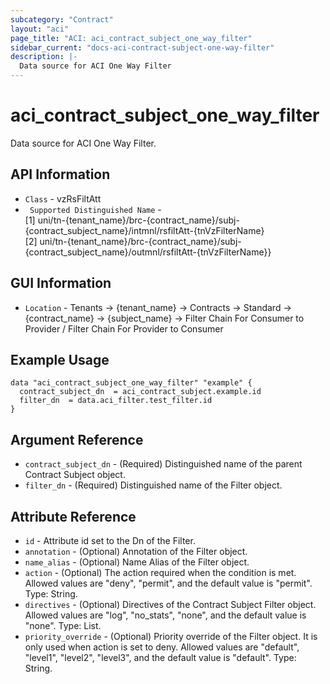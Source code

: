 ```yaml
---
subcategory: "Contract"
layout: "aci"
page_title: "ACI: aci_contract_subject_one_way_filter"
sidebar_current: "docs-aci-contract-subject-one-way-filter"
description: |-
  Data source for ACI One Way Filter
---
```


# aci_contract_subject_one_way_filter #

Data source for ACI One Way Filter.


## API Information ##

* `Class` - vzRsFiltAtt
* ` Supported Distinguished Name` - <br>
[1] uni/tn-{tenant_name}/brc-{contract_name}/subj-{contract_subject_name}/intmnl/rsfiltAtt-{tnVzFilterName}<br>
[2] uni/tn-{tenant_name}/brc-{contract_name}/subj-{contract_subject_name}/outmnl/rsfiltAtt-{tnVzFilterName}}<br>

## GUI Information ##

* `Location` - Tenants -> {tenant_name} -> Contracts -> Standard -> {contract_name} -> {subject_name} -> Filter Chain For Consumer to Provider / Filter Chain For Provider to Consumer


## Example Usage ##

```hcl
data "aci_contract_subject_one_way_filter" "example" {
  contract_subject_dn  = aci_contract_subject.example.id
  filter_dn  = data.aci_filter.test_filter.id
}
```

## Argument Reference ##

* `contract_subject_dn` - (Required) Distinguished name of the parent Contract Subject object.
* `filter_dn` - (Required) Distinguished name of the Filter object.

## Attribute Reference ##
* `id` - Attribute id set to the Dn of the Filter.
* `annotation` - (Optional) Annotation of the Filter object.
* `name_alias` - (Optional) Name Alias of the Filter object.
* `action` - (Optional) The action required when the condition is met. Allowed values are "deny", "permit", and the default value is "permit". Type: String.
* `directives` - (Optional) Directives of the Contract Subject Filter object. Allowed values are "log", "no_stats", "none", and the default value is "none". Type: List.
* `priority_override` - (Optional) Priority override of the Filter object. It is only used when action is set to deny. Allowed values are "default", "level1", "level2", "level3", and the default value is "default". Type: String.
